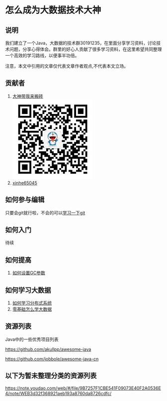 # 怎么成为大数据技术大神

## 说明
我们建立了一个Java，大数据的技术群30191235，在里面分享学习资料，讨论技术问题，分享心得体会。群里的好心人贡献了很多学习资料，在这里希望共同整理一个高效的学习路线，以便事半功倍。

注意，本文中引用的文章仅代表文章作者观点,不代表本文立场。

## 贡献者
1. [大神带我来搬砖](https://www.jianshu.com/u/0dc4de2272f0)  
![avatar](img/owner.jpg)
1. [xinhe65045](https://gitee.com/xinhe65045)

## 如何参与编辑
只要会git就行啦，不会的可以[学习一下git](https://www.jianshu.com/p/fb47e3d79ab3)

## 如何入门
待续
## 如何提高
1. [如何设置GC参数](https://gitee.com/xinhe65045/study/blob/master/07-%E8%AF%AD%E8%A8%80/JAVA/JVM/10-toolbox/GCLOG%E9%80%89%E9%A1%B9.md)
## 如何学习大数据
1. [如何学习分布式系统](https://www.jianshu.com/p/ec9b1b6f0968)
1. [零基础怎么学大数据](https://www.jianshu.com/p/4fc20b35dd21)

## 资源列表
Java中的一些优秀项目列表

https://github.com/akullpp/awesome-java

https://github.com/jobbole/awesome-java-cn

## 以下为暂未整理分类的资源列表
https://note.youdao.com/web/#/file/9B7257F1CBE541F09073E40F2A0536E4/note/WEB3d32f368921aeb193a8760da8726cdfc/
